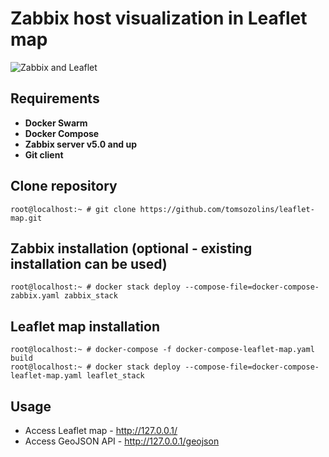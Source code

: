 # Zabbix host visualization in Leaflet map
![Zabbix and Leaflet](zabbix_leaflet.gif)

## Requirements
- **Docker Swarm**
- **Docker Compose**
- **Zabbix server v5.0 and up**
- **Git client**

## Clone repository
```console
root@localhost:~ # git clone https://github.com/tomsozolins/leaflet-map.git
```

## Zabbix installation (optional - existing installation can be used)
```console
root@localhost:~ # docker stack deploy --compose-file=docker-compose-zabbix.yaml zabbix_stack
```

## Leaflet map installation
```console
root@localhost:~ # docker-compose -f docker-compose-leaflet-map.yaml build
root@localhost:~ # docker stack deploy --compose-file=docker-compose-leaflet-map.yaml leaflet_stack
```

## Usage
- Access Leaflet map - http://127.0.0.1/
- Access GeoJSON API - http://127.0.0.1/geojson